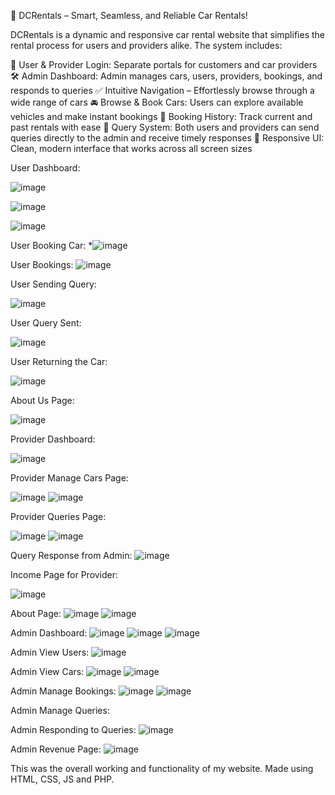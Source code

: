 🚗 DCRentals – Smart, Seamless, and Reliable Car Rentals!

DCRentals is a dynamic and responsive car rental website that simplifies the rental process for users and providers alike. The system includes:

👤 User & Provider Login: Separate portals for customers and car providers
🛠️ Admin Dashboard: Admin manages cars, users, providers, bookings, and responds to queries
✅ Intuitive Navigation – Effortlessly browse through a wide range of cars
🚘 Browse & Book Cars: Users can explore available vehicles and make instant bookings
🧾 Booking History: Track current and past rentals with ease
📩 Query System: Both users and providers can send queries directly to the admin and receive timely responses
📱 Responsive UI: Clean, modern interface that works across all screen sizes





User Dashboard:

![image](https://github.com/user-attachments/assets/fc6913c4-f2b7-4ccd-96a5-2ff933224615)

![image](https://github.com/user-attachments/assets/00ddfc21-0858-4d8d-83a0-078489227ca0)

![image](https://github.com/user-attachments/assets/ebd21a2b-6aa6-48cc-8f1b-4b2099080945)

User Booking Car:
*![image](https://github.com/user-attachments/assets/cd829e8e-f659-4b4f-9191-60595529e74c)

User Bookings:
![image](https://github.com/user-attachments/assets/8fe38cc5-c914-4aca-aefc-ccd5ef325353)

User Sending Query:

![image](https://github.com/user-attachments/assets/372badb0-c3b7-4e2b-92eb-fccfdbe73eb4)

User Query Sent:

![image](https://github.com/user-attachments/assets/c6406fc4-81a5-4277-bb60-73a690978f75)

User Returning the Car:

![image](https://github.com/user-attachments/assets/20412587-c34a-4a0f-b103-0e59f8c8a12b)

About Us Page:

![image](https://github.com/user-attachments/assets/829c7036-93b5-4a99-be32-1b1b635b2d3d)

Provider Dashboard:

![image](https://github.com/user-attachments/assets/449c9e0e-eddf-47b9-9b55-bd17196461aa)

Provider Manage Cars Page:

![image](https://github.com/user-attachments/assets/ebfc48b8-83be-4adb-b493-dd612c05c009)
![image](https://github.com/user-attachments/assets/bbfc2f0c-f0b4-43d8-b183-9071107fbb9b)

Provider Queries Page:

![image](https://github.com/user-attachments/assets/482cdcbd-42f6-4299-9c31-d99a126cf57c)
![image](https://github.com/user-attachments/assets/ec26ec2f-5bff-4d21-bb57-8fae8193e799)

Query Response from Admin:
![image](https://github.com/user-attachments/assets/426acb73-0d3b-443c-ae9b-a532bfb8f8dd)

Income Page for Provider:

![image](https://github.com/user-attachments/assets/81e9b17d-d511-43e2-997a-7fea459c9b39)

About Page:
![image](https://github.com/user-attachments/assets/872dd563-1092-4430-8175-8de68201bea1)
![image](https://github.com/user-attachments/assets/cf70bdd8-ca16-4c23-8a80-3f6722b142b7)

Admin Dashboard:
![image](https://github.com/user-attachments/assets/1e6839c1-1c16-4cbc-86bd-6318d832bb27)
![image](https://github.com/user-attachments/assets/5b30f78f-bcc7-4fea-bd08-c0e7efeed6b5)
![image](https://github.com/user-attachments/assets/c09b5554-ed08-47d6-b2a4-114474e0d267)

Admin View Users:
![image](https://github.com/user-attachments/assets/4f17a740-54d3-4cde-bf2a-0c882b4aa2b9)

Admin View Cars:
![image](https://github.com/user-attachments/assets/12c9cd32-940a-42d3-a5b6-1ceb7d10c755)
![image](https://github.com/user-attachments/assets/440a188d-21a6-4dd3-ac9c-e55de80f8b5c)

Admin Manage Bookings:
![image](https://github.com/user-attachments/assets/779afabd-1060-4b07-aee7-bb045b98bbc1)
![image](https://github.com/user-attachments/assets/4b47bd5d-b124-4b42-a213-848f2d4441c5)

Admin Manage Queries:

Admin Responding to Queries:
![image](https://github.com/user-attachments/assets/ef22019e-c0ca-4332-a84b-aefa23f9a404)

Admin Revenue Page:
![image](https://github.com/user-attachments/assets/a4a6e7ca-f4a5-4e1c-bae6-d04113334153)



This was the overall working and functionality of my website.
Made using HTML, CSS, JS and PHP.
